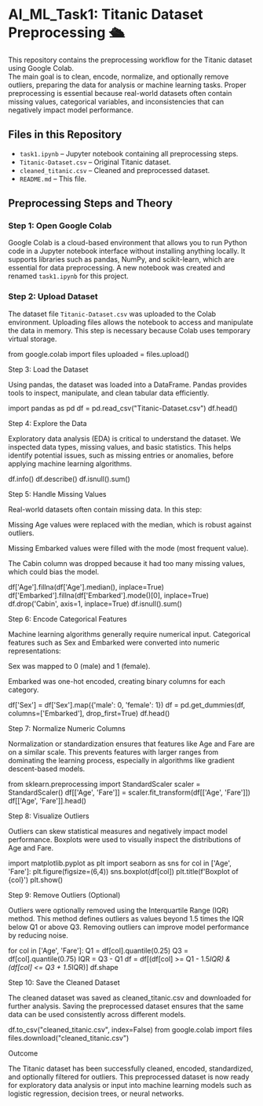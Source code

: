 # AI_ML_Task1: Titanic Dataset Preprocessing 🛳️

This repository contains the preprocessing workflow for the Titanic dataset using Google Colab.  
The main goal is to clean, encode, normalize, and optionally remove outliers, preparing the data for analysis or machine learning tasks. Proper preprocessing is essential because real-world datasets often contain missing values, categorical variables, and inconsistencies that can negatively impact model performance.  

## Files in this Repository
- `task1.ipynb` – Jupyter notebook containing all preprocessing steps.  
- `Titanic-Dataset.csv` – Original Titanic dataset.  
- `cleaned_titanic.csv` – Cleaned and preprocessed dataset.  
- `README.md` – This file.  

## Preprocessing Steps and Theory

### Step 1: Open Google Colab
Google Colab is a cloud-based environment that allows you to run Python code in a Jupyter notebook interface without installing anything locally. It supports libraries such as pandas, NumPy, and scikit-learn, which are essential for data preprocessing. A new notebook was created and renamed `task1.ipynb` for this project.

### Step 2: Upload Dataset
The dataset file `Titanic-Dataset.csv` was uploaded to the Colab environment. Uploading files allows the notebook to access and manipulate the data in memory. This step is necessary because Colab uses temporary virtual storage.


from google.colab import files
uploaded = files.upload()


Step 3: Load the Dataset

Using pandas, the dataset was loaded into a DataFrame. Pandas provides tools to inspect, manipulate, and clean tabular data efficiently.

import pandas as pd
df = pd.read_csv("Titanic-Dataset.csv")
df.head()


Step 4: Explore the Data

Exploratory data analysis (EDA) is critical to understand the dataset. We inspected data types, missing values, and basic statistics. This helps identify potential issues, such as missing entries or anomalies, before applying machine learning algorithms.

df.info()
df.describe()
df.isnull().sum()


Step 5: Handle Missing Values

Real-world datasets often contain missing data. In this step:

Missing Age values were replaced with the median, which is robust against outliers.

Missing Embarked values were filled with the mode (most frequent value).

The Cabin column was dropped because it had too many missing values, which could bias the model.

df['Age'].fillna(df['Age'].median(), inplace=True)
df['Embarked'].fillna(df['Embarked'].mode()[0], inplace=True)
df.drop('Cabin', axis=1, inplace=True)
df.isnull().sum()

Step 6: Encode Categorical Features

Machine learning algorithms generally require numerical input. Categorical features such as Sex and Embarked were converted into numeric representations:

Sex was mapped to 0 (male) and 1 (female).

Embarked was one-hot encoded, creating binary columns for each category.

df['Sex'] = df['Sex'].map({'male': 0, 'female': 1})
df = pd.get_dummies(df, columns=['Embarked'], drop_first=True)
df.head()

Step 7: Normalize Numeric Columns

Normalization or standardization ensures that features like Age and Fare are on a similar scale. This prevents features with larger ranges from dominating the learning process, especially in algorithms like gradient descent-based models.

from sklearn.preprocessing import StandardScaler
scaler = StandardScaler()
df[['Age', 'Fare']] = scaler.fit_transform(df[['Age', 'Fare']])
df[['Age', 'Fare']].head()

Step 8: Visualize Outliers

Outliers can skew statistical measures and negatively impact model performance. Boxplots were used to visually inspect the distributions of Age and Fare.

import matplotlib.pyplot as plt
import seaborn as sns
for col in ['Age', 'Fare']:
    plt.figure(figsize=(6,4))
    sns.boxplot(df[col])
    plt.title(f'Boxplot of {col}')
    plt.show()

Step 9: Remove Outliers (Optional)

Outliers were optionally removed using the Interquartile Range (IQR) method. This method defines outliers as values beyond 1.5 times the IQR below Q1 or above Q3. Removing outliers can improve model performance by reducing noise.

for col in ['Age', 'Fare']:
    Q1 = df[col].quantile(0.25)
    Q3 = df[col].quantile(0.75)
    IQR = Q3 - Q1
    df = df[(df[col] >= Q1 - 1.5*IQR) & (df[col] <= Q3 + 1.5*IQR)]
df.shape

Step 10: Save the Cleaned Dataset

The cleaned dataset was saved as cleaned_titanic.csv and downloaded for further analysis. Saving the preprocessed dataset ensures that the same data can be used consistently across different models.

df.to_csv("cleaned_titanic.csv", index=False)
from google.colab import files
files.download("cleaned_titanic.csv")

Outcome

The Titanic dataset has been successfully cleaned, encoded, standardized, and optionally filtered for outliers.
This preprocessed dataset is now ready for exploratory data analysis or input into machine learning models such as logistic regression, decision trees, or neural networks.
